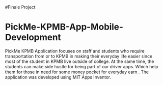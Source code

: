 #Finale Project

# PickMe-KPMB-App-Mobile-Development
PickMe KPMB Application focuses on staff and students who require transportation from or to KPMB in making their everyday life easier since most of the student in KPMB live outside of college. At the same time, the students can make side hustle for being part of our driver apps. Which help them for those in need for some money pocket for everyday earn . The application was developed using MIT Apps Inventor.
